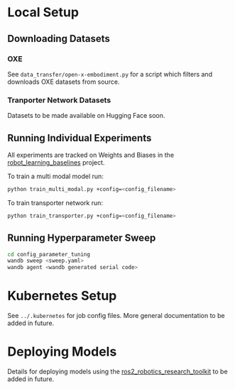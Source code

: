 
# Local Setup 

## Downloading Datasets

### OXE 

See `data_transfer/open-x-embodiment.py` for a script which filters and downloads OXE datasets from source.

### Tranporter Network Datasets

Datasets to be made available on Hugging Face soon.

## Running Individual Experiments

All experiments are tracked on Weights and Biases in the [robot_learning_baselines](https://wandb.ai/ipab-rad/robot_learning_baselines) project.

To train a multi modal model run:

```bash
python train_multi_modal.py +config=<config_filename>
```

To train transporter network run:

```bash
python train_transporter.py +config=<config_filename>
```

## Running Hyperparameter Sweep

```bash
cd config_parameter_tuning
wandb sweep <sweep.yaml>
wandb agent <wandb generated serial code>
```

# Kubernetes Setup

See `../.kubernetes` for job config files. More general documentation to be added in future.

# Deploying Models
Details for deploying models using the [ros2_robotics_research_toolkit](https://github.com/peterdavidfagan/ros2_robotics_research_toolkit) to be added in future.

